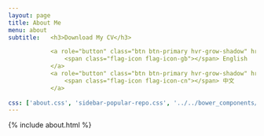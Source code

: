 ```yaml
---
layout: page
title: About Me
menu: about
subtitle:   <h3>Download My CV</h3>

            <a role="button" class="btn btn-primary hvr-grow-shadow" href="/assets/files/Shaoyun_CV.pdf" target="_blanks">
                <span class="flag-icon flag-icon-gb"></span> English
            </a>
            <a role="button" class="btn btn-primary hvr-grow-shadow" href="/assets/files/Shaoyun_CV.pdf" target="_blanks">
                <span class="flag-icon flag-icon-cn"></span> 中文
            </a>
                            
css: ['about.css', 'sidebar-popular-repo.css', '../../bower_components/flag-icon-css/css/flag-icon.min.css']
---
```


{% include about.html %}